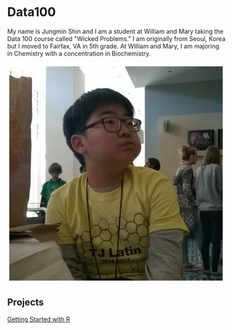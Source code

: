 

# Data100
My name is Jungmin Shin and I am a student at William and Mary taking the Data 100 course called "Wicked Problems." I am originally from Seoul, Korea but I moved to Fairfax, VA in 5th grade. At William and Mary, I am majoring in Chemistry with a concentration in Biochemistry. 

![](ProfilePicture.PNG)

## Projects
[Getting Started with R](GettingStartedwithR.md)

